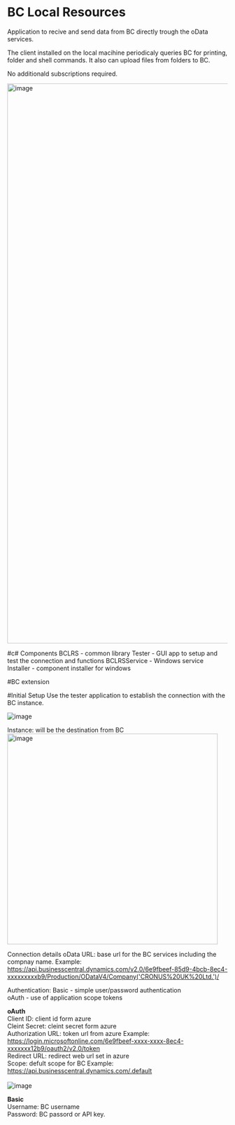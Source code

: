 # BC Local Resources

Application to recive and send data from BC directly trough the oData services.

The client installed on the local macihine periodicaly queries BC for printing, folder and shell commands. It also can upload files from folders to BC.

No additionald subscriptions required.

<img width="1278" alt="image" src="https://user-images.githubusercontent.com/64136814/218323647-c0c6aa0a-1339-42c2-866a-6716539ff97b.png">

#c# Components
BCLRS - common library 
Tester - GUI app to setup and test the connection and functions
BCLRSService - Windows service
Installer - component installer for windows

#BC extension

#Initial Setup
Use the tester application to establish the connection with the BC instance.

![image](https://user-images.githubusercontent.com/64136814/218324735-cadfa7de-da03-4d83-acfd-012c1ee2c0f5.png)

Instance: will be the destination from BC
<img width="481" alt="image" src="https://user-images.githubusercontent.com/64136814/218324818-e41dce44-dec3-446c-af35-406e0102ab87.png">

Connection details
oData URL: base url for the BC services including the compnay name. Example: https://api.businesscentral.dynamics.com/v2.0/6e9fbeef-85d9-4bcb-8ec4-xxxxxxxxxb9/Production/ODataV4/Company('CRONUS%20UK%20Ltd.')/

Authentication: 
  Basic - simple user/password authentication<br>
  oAuth - use of application scope tokens<br>
    
<b>oAuth</b><br>
Client ID: client id form azure<br>
Cleint Secret: cleint secret form azure <br>
Authorization URL: token url from azure  Example: https://login.microsoftonline.com/6e9fbeef-xxxx-xxxx-8ec4-xxxxxxx12b9/oauth2/v2.0/token <br>
Redirect URL: redirect web url set in azure <br>
Scope: defult scope for BC Example: https://api.businesscentral.dynamics.com/.default<br>
<br>
![image](https://user-images.githubusercontent.com/64136814/218325198-9943ab76-8edd-49a9-910b-58c5693853df.png)

<b>Basic</b><br>
Username: BC username<br>
Password: BC passord or API key.<br>
<br>


